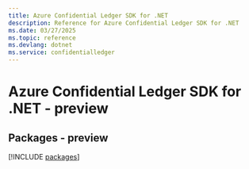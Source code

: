 ```yaml
---
title: Azure Confidential Ledger SDK for .NET
description: Reference for Azure Confidential Ledger SDK for .NET
ms.date: 03/27/2025
ms.topic: reference
ms.devlang: dotnet
ms.service: confidentialledger
---
```

# Azure Confidential Ledger SDK for .NET - preview
## Packages - preview
[!INCLUDE [packages](confidential-ledger-index.md)]